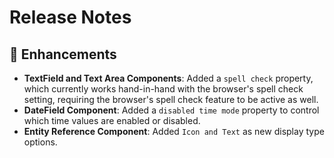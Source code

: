 # Release Notes
## 💪 Enhancements
- **TextField and Text Area Components**: Added a `spell check` property, which currently works hand-in-hand with the browser's spell check setting, requiring the browser's spell check feature to be active as well.
- **DateField Component**: Added a `disabled time mode` property to control which time values are enabled or disabled.
- **Entity Reference Component**: Added `Icon and Text` as new display type options.
   

